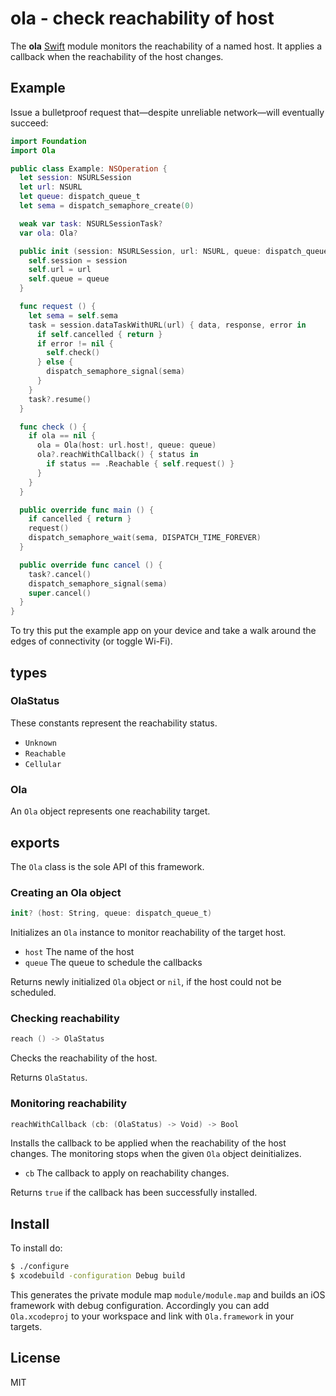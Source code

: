 
# ola - check reachability of host

The **ola** [Swift](https://developer.apple.com/swift/) module monitors the reachability of a named host. It applies a callback when the reachability of the host changes.

## Example

Issue a bulletproof request that—despite unreliable network—will eventually succeed:

```swift
import Foundation
import Ola

public class Example: NSOperation {
  let session: NSURLSession
  let url: NSURL
  let queue: dispatch_queue_t
  let sema = dispatch_semaphore_create(0)

  weak var task: NSURLSessionTask?
  var ola: Ola?

  public init (session: NSURLSession, url: NSURL, queue: dispatch_queue_t) {
    self.session = session
    self.url = url
    self.queue = queue
  }

  func request () {
    let sema = self.sema
    task = session.dataTaskWithURL(url) { data, response, error in
      if self.cancelled { return }
      if error != nil {
        self.check()
      } else {
        dispatch_semaphore_signal(sema)
      }
    }
    task?.resume()
  }

  func check () {
    if ola == nil {
      ola = Ola(host: url.host!, queue: queue)
      ola?.reachWithCallback() { status in
        if status == .Reachable { self.request() }
      }
    }
  }

  public override func main () {
    if cancelled { return }
    request()
    dispatch_semaphore_wait(sema, DISPATCH_TIME_FOREVER)
  }

  public override func cancel () {
    task?.cancel()
    dispatch_semaphore_signal(sema)
    super.cancel()
  }
}
```

To try this put the example app on your device and take a walk around the edges of connectivity (or toggle Wi-Fi).

## types

### OlaStatus

These constants represent the reachability status.

- `Unknown`
- `Reachable`
- `Cellular`

### Ola

An `Ola` object represents one reachability target.

## exports

The `Ola` class is the sole API of this framework.

### Creating an Ola object

```swift
init? (host: String, queue: dispatch_queue_t)
```
Initializes an `Ola` instance to monitor reachability of the target host.

- `host` The name of the host
- `queue` The queue to schedule the callbacks

Returns newly initialized `Ola` object or `nil`, if the host could not be scheduled.

### Checking reachability

```swift
reach () -> OlaStatus
```
Checks the reachability of the host.

Returns `OlaStatus`.

### Monitoring reachability

```swift
reachWithCallback (cb: (OlaStatus) -> Void) -> Bool
```
Installs the callback to be applied when the reachability of the host changes. The monitoring stops when the given `Ola` object deinitializes.

- `cb` The callback to apply on reachability changes.

Returns `true` if the callback has been successfully installed.

## Install

To install do:

```bash
$ ./configure
$ xcodebuild -configuration Debug build
```
This generates the private module map `module/module.map` and builds an iOS framework with debug configuration. Accordingly you can add `Ola.xcodeproj` to your workspace and link with `Ola.framework` in your targets.

## License

MIT
